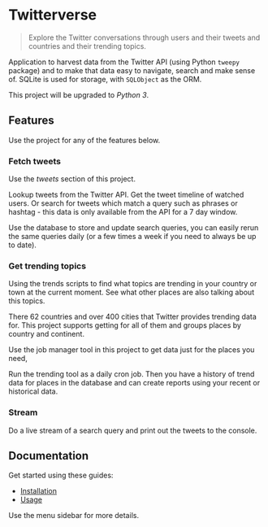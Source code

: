 # Twitterverse
> Explore the Twitter conversations through users and their tweets and countries and their trending topics.

Application to harvest data from the Twitter API (using Python `tweepy` package) and to make that data easy to navigate, search and make sense of. SQLite is used for storage, with `SQLObject` as the ORM.

This project will be upgraded to _Python 3_.

## Features

Use the project for any of the features below.

### Fetch tweets

Use the _tweets_ section of this project.

Lookup tweets from the Twitter API. Get the tweet timeline of watched users. Or search for tweets which match a query such as phrases or hashtag - this data is only available from the API for a 7 day window.

Use the database to store and update search queries, you can easily rerun the same queries daily (or a few times a week if you need to always be up to date).

### Get trending topics

Using the trends scripts to find what topics are trending in your country or town at the current moment. See what other places are also talking about this topics.

There 62 countries and over 400 cities that Twitter provides trending data for. This project supports getting for all of them and groups places by country and continent.

Use the job manager tool in this project to get data just for the places you need,

Run the trending tool as a daily cron job. Then you have a history of trend data for places in the database and can create reports using your recent or historical data.

### Stream

Do a live stream of a search query and print out the tweets to the console.

## Documentation

Get started using these guides:

- [Installation](installation.md)
- [Usage](usage.md)

Use the menu sidebar for more details.

